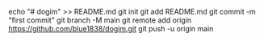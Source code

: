 echo "# dogim" >> README.md
git init
git add README.md
git commit -m "first commit"
git branch -M main
git remote add origin https://github.com/blue1838/dogim.git
git push -u origin main
